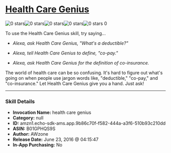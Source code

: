 # [Health Care Genius](http://alexa.amazon.com/#skills/amzn1.echo-sdk-ams.app.9b86c70f-f582-444a-a3f6-510b93c210dd)
![0 stars](../../images/ic_star_border_black_18dp_1x.png)![0 stars](../../images/ic_star_border_black_18dp_1x.png)![0 stars](../../images/ic_star_border_black_18dp_1x.png)![0 stars](../../images/ic_star_border_black_18dp_1x.png)![0 stars](../../images/ic_star_border_black_18dp_1x.png) 0

To use the Health Care Genius skill, try saying...

* *Alexa, ask Health Care Genius, "What's a deductible?"*

* *Alexa, tell Health Care Genius to define, "co-pay."*

* *Alexa, ask Health Care Genius for the definition of co-insurance.*

The world of health care can be so confusing. It's hard to figure out what's going on when people use jargon words like, "deductible," "co-pay," and "co-insurance." Let Health Care Genius give you a hand. Just ask!

***

### Skill Details

* **Invocation Name:** health care genius
* **Category:** null
* **ID:** amzn1.echo-sdk-ams.app.9b86c70f-f582-444a-a3f6-510b93c210dd
* **ASIN:** B01GPHQS9S
* **Author:** AWzone
* **Release Date:** June 23, 2016 @ 04:15:47
* **In-App Purchasing:** No
